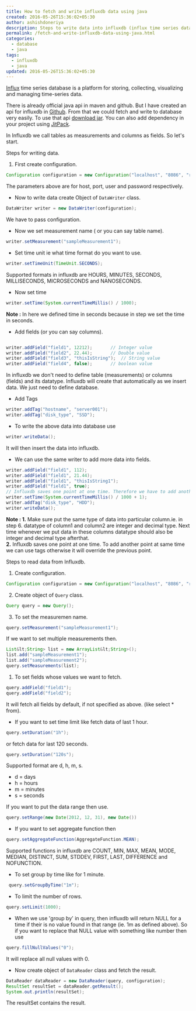 ```yaml
---
title: How to fetch and write influxdb data using java
created: 2016-05-26T15:36:02+05:30
author: ashishdoneriya
description: Steps to write data into influxdb (influx time series database) and also fetch data from it very easily.
permalink: /fetch-and-write-influxdb-data-using-java.html
categories:
  - database
  - java
tags:
  - influxdb
  - java
updated: 2016-05-26T15:36:02+05:30
---
```


[Influx](/influxdb-tutorial.html) time series database is a platform for storing, collecting, visualizing and managing time-series data.

There is already official java api in maven and github. But I have created an api for influxdb in [Github](https://github.com/ashishdoneriya/influxdb-java). From that we could fetch and write to database very easily. To use that api [download jar](https://github.com/ashishdoneriya/influxdb-java/releases/download/3.0.1/influxdb-3.0.1.jar). You can also add dependency in your project using [JitPack](https://jitpack.io/#ashishdoneriya/influxdb-java/3.0.1).

In Influxdb we call tables as measurements and columns as fields. So let's start.

Steps for writing data.

1. First create configuration. 
```java
Configuration configuration = new Configuration("localhost", "8086", "root", "root", "mydb");
```


The parameters above are for host, port, user and password respectively.

* Now to write data create Object of `DataWriter` class. 
```java
DataWriter writer = new DataWriter(configuration);
```

We have to pass configuration.

* Now we set measurement name ( or you can say table name). 
```java
writer.setMeasurement("sampleMeasurement1");
```


* Set time unit ie what time format do you want to use. 
```java
writer.setTimeUnit(TimeUnit.SECONDS);
```


Supported formats in influxdb are HOURS, MINUTES, SECONDS, MILLISECONDS, MICROSECONDS and NANOSECONDS.

* Now set time 
```java
writer.setTime(System.currentTimeMillis() / 1000);
```


**Note :** In here we defined time in seconds because in step we set the time in seconds.

* Add fields (or you can say columns).

```java

writer.addField("field1", 12212);		// Integer value
writer.addField("field2", 22.44);		// Double value
writer.addField("field3", "thisIsString");	// String value
writer.addField("field4", false);		// boolean value

```


In influxdb we don't need to define table (measurements) or columns (fields) and its datatype. Influxdb will create that automatically as we insert data. We just need to define database.

* Add Tags 
```java
writer.addTag("hostname", "server001");
writer.addTag("disk_type", "SSD");

```


* To write the above data into database use 
```java
writer.writeData();
```


It will then insert the data into influxdb.

* We can use the same writer to add more data into fields. 
```java
writer.addField("field1", 112);
writer.addField("field1", 21.44);
writer.addField("field1", "thisIsString1");
writer.addField("field1", true);
// Influxdb saves one point at one time. Therefore we have to add another point at another time.
writer.setTime(System.currentTimeMillis() / 1000 + 1);
writer.addTag("disk_type", "HDD");
writer.writeData();
```


**Note : 1.** Make sure put the same type of data into particular column.ie. in step 6. datatype of column1 and column2 are integer and decimal type. Next time whenever we put data in these columns datatype should also be integer and decimal type afterthat.  
**2.** Influxdb saves one point at one time. To add another point at same time we can use tags otherwise it will override the previous point.

Steps to read data from Influxdb.

1. Create configuration. 
```java
Configuration configuration = new Configuration("localhost", "8086", "root", "root", "mydb");
```


2. Create object of `Query` class. 
```java
Query query = new Query();
```


3. To set the measuremen name. 
```java
query.setMeasurement("sampleMeasurement1");
```


If we want to set multiple measurements then.


```java
List&lt;String> list = new ArrayList&lt;String>();
list.add("sampleMeasurement1");
list.add("sampleMeasurement2");
query.setMeasurements(list);
```


1. To set fields whose values we want to fetch. 
```java
query.addField("field1");
query.addField("field2");
```


It will fetch all fields by default, if not specified as above. (like select * from).

* If you want to set time limit like fetch data of last 1 hour. 
```java
query.setDuration("1h");
```


or fetch data for last 120 seconds.

```java
query.setDuration("120s");
```


Supported format are d, h, m, s.

* d = days
* h = hours
* m = minutes
* s = seconds

If you want to put the data range then use.

```java
query.setRange(new Date(2012, 12, 31), new Date())
```


* If you want to set aggregate function then 
```java
query.setAggregateFunction(AggregateFunction.MEAN);
```


Supported functions in influxdb are COUNT, MIN, MAX, MEAN, MODE, MEDIAN, DISTINCT, SUM, STDDEV, FIRST, LAST, DIFFERENCE and NOFUNCTION.

* To set group by time like for 1 minute. 
```java
 query.setGroupByTime("1m");
```


* To limit the number of rows. 
```java
query.setLimit(1000);
```


* When we use 'group by' in query, then influxdb will return NULL for a time if their is no value found in that range (ie. 1m as defined above). So if you want to replace that NULL value with something like number then use 
```java
query.fillNullValues("0");
```


It will replace all null values with 0.

* Now create object of `DataReader` class and fetch the result. 
```java
DataReader dataReader = new DataReader(query, configuration);
ResultSet resultSet = dataReader.getResult();
System.out.println(resultSet);
```


The resultSet contains the result.
